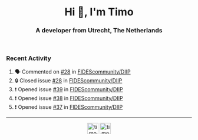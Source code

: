 <h1 align="center">Hi 👋, I'm Timo</h1>
<h3 align="center">A developer from Utrecht, The Netherlands</h3>
<br/>
<!-- https://github.com/rahuldkjain/github-profile-readme-generator --!>

<!--  <p align="left"><img src="https://github-readme-stats.vercel.app/api?username=timoglastra&show_icons=true&count_private=true&" alt="timoglastra" /></p> --!>

<!--
Github language stats
<p align="left"><img src="https://github-readme-stats.vercel.app/api/top-langs/?username=timoglastra&layout=compact" alt="timoglastra" /><p>
-->

<!-- Codestats language stats -->
<!-- <p align="left"><img src="https://codestats-readme.vercel.app/api/top-langs/?username=timoglastra&layout=compact&language_count=12" alt="timoglastra" /><p>    --!>
  
<h3>Recent Activity</h3>

<!--START_SECTION:activity-->
1. 🗣 Commented on [#28](https://github.com/FIDEScommunity/DIIP/issues/28#issuecomment-2834562845) in [FIDEScommunity/DIIP](https://github.com/FIDEScommunity/DIIP)
2. 🔒 Closed issue [#28](https://github.com/FIDEScommunity/DIIP/issues/28) in [FIDEScommunity/DIIP](https://github.com/FIDEScommunity/DIIP)
3. ❗ Opened issue [#39](https://github.com/FIDEScommunity/DIIP/issues/39) in [FIDEScommunity/DIIP](https://github.com/FIDEScommunity/DIIP)
4. ❗ Opened issue [#38](https://github.com/FIDEScommunity/DIIP/issues/38) in [FIDEScommunity/DIIP](https://github.com/FIDEScommunity/DIIP)
5. ❗ Opened issue [#37](https://github.com/FIDEScommunity/DIIP/issues/37) in [FIDEScommunity/DIIP](https://github.com/FIDEScommunity/DIIP)
<!--END_SECTION:activity-->

---

<p align="center">
<a href="https://twitter.com/timoglastra" target="blank"><img align="center" src="https://cdn.jsdelivr.net/npm/simple-icons@3.0.1/icons/twitter.svg" alt="timoglastra" height="30" width="30" /></a>
<a href="https://linkedin.com/in/timoglastra" target="blank"><img align="center" src="https://cdn.jsdelivr.net/npm/simple-icons@3.0.1/icons/linkedin.svg" alt="timoglastra" height="30" width="30" /></a>
</p>




